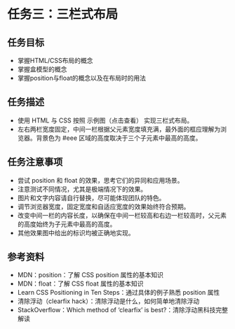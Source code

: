 # 任务三：三栏式布局
## 任务目标

  * 掌握HTML/CSS布局的概念
  * 掌握盒模型的概念
  * 掌握position与float的概念以及在布局时的用法

## 任务描述

  * 使用 HTML 与 CSS 按照 示例图（点击查看） 实现三栏式布局。
  * 左右两栏宽度固定，中间一栏根据父元素宽度填充满，最外面的框应理解为浏览器。背景色为 #eee 区域的高度取决于三个子元素中最高的高度。

## 任务注意事项

  * 尝试 position 和 float 的效果，思考它们的异同和应用场景。
  * 注意测试不同情况，尤其是极端情况下的效果。
  * 图片和文字内容请自行替换，尽可能体现团队的特色。
  * 调节浏览器宽度，固定宽度和自适应宽度的效果始终符合预期。
  * 改变中间一栏的内容长度，以确保在中间一栏较高和右边一栏较高时，父元素的高度始终为子元素中最高的高度。
  * 其他效果图中给出的标识均被正确地实现。

## 参考资料

  * MDN：position：了解 CSS position 属性的基本知识
  * MDN：float：了解 CSS float 属性的基本知识
  * Learn CSS Positioning in Ten Steps：通过具体的例子熟悉 position 属性
  * 清除浮动（clearfix hack）：清除浮动是什么，如何简单地清除浮动
  * StackOverflow：Which method of ‘clearfix’ is best?：清除浮动黑科技完整解读
